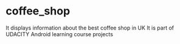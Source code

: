 # coffee_shop

It displays information about the best coffee shop in UK
It is part of UDACITY Android learning course projects
